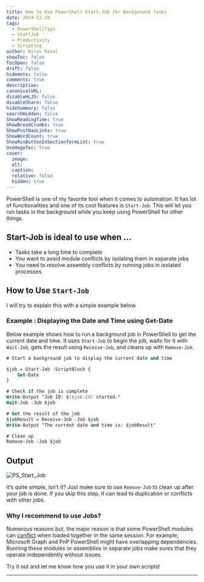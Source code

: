 ```yaml
---
title: How to Use PowerShell Start-Job for Background Tasks
date: 2024-12-18
tags:
  - PowerShellTips
  - StartJob
  - Productivity
  - Scripting
author: Nirav Raval
showToc: false
TocOpen: false
draft: false
hidemeta: false
comments: true
description: 
canonicalURL:
disableHLJS: false
disableShare: false
hideSummary: false
searchHidden: false
ShowReadingTime: true
ShowBreadCrumbs: true
ShowPostNavLinks: true
ShowWordCount: true
ShowRssButtonInSectionTermList: true
UseHugoToc: true
cover:
  image: 
  alt: 
  caption: 
  relative: false
  hidden: true
---
```



PowerShell is one of my favorite tool when it comes to automation. It has lot of functionalities and one of its cool features is `Start-Job`. This will let you run tasks in the background while you keep using PowerShell for other things.

## Start-Job is ideal to use when ...

- Tasks take a long time to complete
- You want to avoid module conflicts by isolating them in separate jobs
- You need to resolve assembly conflicts by running jobs in isolated processes

## How to Use `Start-Job`

I will try to explain this with a simple example below.
### Example : Displaying the Date and Time using Get-Date

Below example shows how to run a background job in PowerShell to get the current date and time. It uses `Start-Job` to begin the job, waits for it with `Wait-Job`, gets the result using `Receive-Job`, and cleans up with `Remove-Job`. 

```ps
# Start a background job to display the current date and time

$job = Start-Job -ScriptBlock {
    Get-Date 
}

# Check if the job is complete
Write-Output "Job ID: $($job.Id) started."
Wait-Job -Job $job

# Get the result of the job
$jobResult = Receive-Job -Job $job
Write-Output "The current date and time is: $jobResult"

# Clean up
Remove-Job -Job $job
```
## Output

![PS_Start_Job](/Images/blog_images/PS_Start_Job.jpg)

It’s quite simple, isn’t it? Just make sure to use `Remove-Job` to clean up after your job is done. If you skip this step, it can lead to duplication or conflicts with other jobs.

### Why I recommend to use Jobs?

Numerous reasons but, the major reason is that some PowerShell modules can [conflict](https://github.com/pnp/powershell/issues/3637) when loaded together in the same session. For example, Microsoft Graph and PnP PowerShell might have overlapping dependencies. Running these modules or assemblies in separate jobs make sures that they operate independently without issues.

Try it out and let me know how you use it in your own scripts!

---
